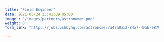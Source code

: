 ```yaml
---
title: "Field Engineer"
date: 2021-06-24T13:41:09-05:00
image : "/images/partners/astronomer.png"
weight: 8
form_link: "https://jobs.ashbyhq.com/astronomer/a47a0a13-84a7-40ab-9879-e87e0dd3c128"

---
```


